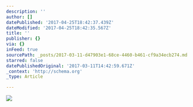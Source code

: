 ```yaml
---
description: ''
author: []
datePublished: '2017-04-25T18:42:37.439Z'
dateModified: '2017-04-25T18:42:35.567Z'
title: ''
publisher: {}
via: {}
inFeed: true
sourcePath: _posts/2017-03-11-d47903e1-68ce-4460-b461-cf9a34ecb274.md
starred: false
datePublishedOriginal: '2017-03-11T14:42:59.671Z'
_context: 'http://schema.org'
_type: Article

---
```

![](https://the-grid-user-content.s3-us-west-2.amazonaws.com/47152a48-396c-49e1-a675-6c01006298f2.jpg)